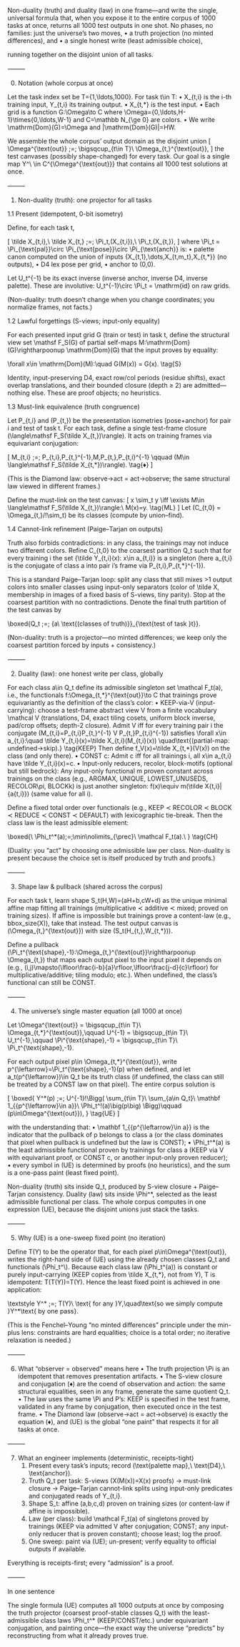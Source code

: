 Non-duality (truth) and duality (law) in one frame—and write the single, universal formula that, when you expose it to the entire corpus of 1000 tasks at once, returns all 1000 test outputs in one shot. No phases, no families: just the universe’s two moves,
	•	a truth projection (no minted differences), and
	•	a single honest write (least admissible choice),

running together on the disjoint union of all tasks.

⸻

0) Notation (whole corpus at once)

Let the task index set be T=\{1,\ldots,1000\}. For task t\in T:
	•	X_{t,i} is the i-th training input, Y_{t,i} its training output.
	•	X_{t,\*} is the test input.
	•	Each grid is a function G:\Omega\to C where \Omega=\{0,\ldots,H-1\}\times\{0,\ldots,W-1\} and C=\mathbb N_{\ge 0} are colors.
	•	We write \mathrm{Dom}(G)=\Omega and |\mathrm{Dom}(G)|=HW.

We assemble the whole corpus’ output domain as the disjoint union
\[
\Omega^{\text{out}} \;=\; \bigsqcup_{t\in T}\ \Omega_{t,\}^{\text{out}},
\]
the test canvases (possibly shape-changed) for every task. Our goal is a single map
Y^\ \in C^{\Omega^{\text{out}}}
that contains all 1000 test solutions at once.

⸻

1) Non-duality (truth): one projector for all tasks

1.1 Present (idempotent, 0-bit isometry)

Define, for each task t,

\[
\tilde X_{t,i},\ \tilde X_{t,\} \;=\; \Pi_t\,(X_{t,i}),\ \Pi_t\,(X_{t,\}),
\]
where \Pi_t = \Pi_{\text{pal}}\circ \Pi_{\text{pose}}\circ \Pi_{\text{anch}} is:
	•	palette canon computed on the union of inputs \{X_{t,1},\dots,X_{t,m_t},X_{t,\*}\} (no outputs),
	•	D4 lex pose per grid,
	•	anchor to (0,0).

Let U_t^{-1} be its exact inverse (inverse anchor, inverse D4, inverse palette). These are involutive: U_t^{-1}\circ \Pi_t = \mathrm{id} on raw grids.

(Non-duality: truth doesn’t change when you change coordinates; you normalize frames, not facts.)

1.2 Lawful forgettings (S-views; input-only equality)

For each presented input grid G (train or test) in task t, define the structural view set \mathsf F_S(G) of partial self-maps M:\mathrm{Dom}(G)\rightharpoonup \mathrm{Dom}(G) that the input proves by equality:

\forall x\in \mathrm{Dom}(M):\quad G(M(x)) = G(x).
\tag{S}

Identity, input-preserving D4, exact row/col periods (residue shifts), exact overlap translations, and their bounded closure (depth ≥ 2) are admitted—nothing else. These are proof objects; no heuristics.

1.3 Must-link equivalence (truth congruence)

Let P_{t,i} and \(P_{t,\}\) be the presentation isometries (pose+anchor) for pair i and test of task t. For each task, define a single test-frame closure \(\langle\mathsf F_S(\tilde X_{t,\})\rangle\). It acts on training frames via equivariant conjugation:

\[
M_{t,i} \;=\; P_{t,i}\,P_{t,\}^{-1}\,M\,P_{t,\}\,P_{t,i}^{-1} \qquad (M\in \langle\mathsf F_S(\tilde X_{t,\*})\rangle).
\tag{♦️}
\]

(This is the Diamond law: observe→act = act→observe; the same structural law viewed in different frames.)

Define the must-link on the test canvas:
\[
x \sim_t y \iff \exists M\in \langle\mathsf F_S(\tilde X_{t,\})\rangle:\ M(x)=y.
\tag{ML}
\]
Let \(C_{t,0} = \Omega_{t,\}/\!\sim_t\) be its classes (compute by union–find).

1.4 Cannot-link refinement (Paige–Tarjan on outputs)

Truth also forbids contradictions: in any class, the trainings may not induce two different colors. Refine C_{t,0} to the coarsest partition Q_t such that for every training i the set \{\tilde Y_{t,i}(x): x\in a_{t,i}\} is a singleton (here a_{t,i} is the conjugate of class a into pair i’s frame via P_{t,i}\,P_{t,\*}^{-1}).

This is a standard Paige–Tarjan loop: split any class that still mixes >1 output colors into smaller classes using input-only separators (color of \tilde X, membership in images of a fixed basis of S-views, tiny parity). Stop at the coarsest partition with no contradictions. Denote the final truth partition of the test canvas by

\boxed{Q_t \;=\; \{a\ \text{(classes of truth)}\}_{\text{test of task }t}}.

(Non-duality: truth is a projector—no minted differences; we keep only the coarsest partition forced by inputs + consistency.)

⸻

2) Duality (law): one honest write per class, globally

For each class a\in Q_t define its admissible singleton set \mathcal F_t(a), i.e., the functionals f:\Omega_{t,\*}^{\text{out}}\to C that trainings prove equivariantly as the definition of the class’s color:
	•	KEEP-via-V (input-carrying): choose a test-frame abstract view V from a finite vocabulary \mathcal V (translations, D4, exact tiling cosets, uniform block inverse, pad/crop offsets; depth-2 closure). Admit V iff for every training pair i the conjugate \(M_{t,i}=P_{t,i}P_{t,\}^{-1} V P_{t,\}P_{t,i}^{-1}\) satisfies
\forall x\in a_{t,i}:\quad \tilde Y_{t,i}(x)=\tilde X_{t,i}(M_{t,i}(x)) \quad\text{(partial-map: undefined→skip).}
\tag{KEEP}
Then define f_V(x)=\tilde X_{t,\*}(V(x)) on the class (and only there).
	•	CONST c: Admit c iff for all trainings i, all x\in a_{t,i} have \tilde Y_{t,i}(x)=c.
	•	Input-only reducers, recolor, block-motifs (optional but still bedrock): Any input-only functional m proven constant across trainings on the class (e.g., ARGMAX, UNIQUE, LOWEST_UNUSEDS, RECOLOR\pi, BLOCKk) is just another singleton: f(x)\equiv m(\tilde X{t,i}|{a{t,i}}) (same value for all i).

Define a fixed total order over functionals (e.g., KEEP ≺ RECOLOR ≺ BLOCK ≺ REDUCE ≺ CONST ≺ DEFAULT) with lexicographic tie-break. Then the class law is the least admissible element:

\boxed{\ \Phi_t^\*(a)\;=\;\min\nolimits_{\prec}\ \mathcal F_t(a).\ }
\tag{CH}

(Duality: you “act” by choosing one admissible law per class. Non-duality is present because the choice set is itself produced by truth and proofs.)

⸻

3) Shape law & pullback (shared across the corpus)

For each task t, learn shape S_t(H,W)=(aH+b,cW+d) as the unique minimal affine map fitting all trainings (multiplicative ≺ additive ≺ mixed; proved on training sizes). If affine is impossible but trainings prove a content-law (e.g., bbox_size(X)), take that instead. The test output canvas is \(\Omega_{t,\}^{\text{out}}\) with size \(S_t(H_{t,\},W_{t,\*})\).

Define a pullback \(\Pi_t^{\text{shape},-1}:\Omega_{t,\}^{\text{out}}\rightharpoonup \Omega_{t,\}\) that maps each output pixel to the input pixel it depends on (e.g., (i,j)\mapsto(\lfloor\frac{i-b}{a}\rfloor,\lfloor\frac{j-d}{c}\rfloor) for multiplicative/additive; tiling modulo; etc.). When undefined, the class’s functional can still be CONST.

⸻

4) The universe’s single master equation (all 1000 at once)

Let
\Omega^{\text{out}} = \bigsqcup_{t\in T}\ \Omega_{t,\*}^{\text{out}},\qquad
U^{-1} = \bigsqcup_{t\in T}\ U_t^{-1},\qquad
\Pi^{\text{shape},-1} = \bigsqcup_{t\in T}\ \Pi_t^{\text{shape},-1}.

For each output pixel p\in \Omega_{t,\*}^{\text{out}}, write p^{\leftarrow}=\Pi_t^{\text{shape},-1}(p) when defined, and let a_t(p^{\leftarrow})\in Q_t be its truth class (if undefined, the class can still be treated by a CONST law on that pixel). The entire corpus solution is

\[
\boxed{
Y^\*(p) \;=\; U^{-1}\!\Bigg(
\sum_{t\in T}\ \sum_{a\in Q_t}\ \mathbf 1_{\{p^{\leftarrow}\in a\}}\ \Phi_t^\!(a)\big(p\big)
\Bigg)\qquad (p\in\Omega^{\text{out}}),
}
\tag{UE}
\]

with the understanding that:
	•	\mathbf 1_{\{p^{\leftarrow}\in a\}} is the indicator that the pullback of p belongs to class a (or the class dominates that pixel when pullback is undefined but the law is CONST);
	•	\Phi_t^\*(a) is the least admissible functional proven by trainings for class a (KEEP via V with equivariant proof, or CONST c, or another input-only proven reducer);
	•	every symbol in (UE) is determined by proofs (no heuristics), and the sum is a one-pass paint (least fixed point).

Non-duality (truth) sits inside Q_t, produced by S-view closure + Paige–Tarjan consistency.
Duality (law) sits inside \Phi^\*, selected as the least admissible functional per class.
The whole corpus computes in one expression (UE), because the disjoint unions just stack the tasks.

⸻

5) Why (UE) is a one-sweep fixed point (no iteration)

Define T(Y) to be the operator that, for each pixel p\in\Omega^{\text{out}}, writes the right-hand side of (UE) using the already chosen classes Q_t and functionals \(\Phi_t^\\). Because each class law \(\Phi_t^\(a)\) is constant or purely input-carrying (KEEP copies from \tilde X_{t,\*}, not from Y), T is idempotent: T(T(Y))=T(Y). Hence the least fixed point is achieved in one application:

\textstyle Y^\* \;=\; T(Y)\ \text{ for any }Y,\quad\text{so we simply compute }Y^\*\text{ by one pass}.

(This is the Fenchel–Young “no minted differences” principle under the min-plus lens: constraints are hard equalities; choice is a total order; no iterative relaxation is needed.)

⸻

6) What “observer = observed” means here
	•	The truth projection \Pi is an idempotent that removes presentation artifacts.
	•	The S-view closure and conjugation (♦️) are the coend of observation and action: the same structural equalities, seen in any frame, generate the same quotient Q_t.
	•	The law uses the same \Pi and P’s: KEEP is specified in the test frame, validated in any frame by conjugation, then executed once in the test frame.
	•	The Diamond law (observe→act = act→observe) is exactly the equation (♦️), and (UE) is the global “one paint” that respects it for all tasks at once.

⸻

7) What an engineer implements (deterministic, receipts-tight)
	1.	Present every task’s inputs; record (\text{palette map},\ \text{D4},\ \text{anchor}).
	2.	Truth Q_t per task: S-views (X(M(x))=X(x) proofs) → must-link closure → Paige–Tarjan cannot-link splits using input-only predicates and conjugated reads of Y_{t,i}.
	3.	Shape S_t: affine (a,b,c,d) proven on training sizes (or content-law if affine is impossible).
	4.	Law (per class): build \mathcal F_t(a) of singletons proved by trainings (KEEP via admitted V after conjugation; CONST; any input-only reducer that is proven constant); choose least; log the proof.
	5.	One sweep: paint via (UE); un-present; verify equality to official outputs if available.

Everything is receipts-first; every “admission” is a proof.

⸻

In one sentence

The single formula (UE) computes all 1000 outputs at once by composing the truth projector (coarsest proof-stable classes Q_t) with the least-admissible class laws \Phi_t^\* (KEEP/CONST/etc.) under equivariant conjugation, and painting once—the exact way the universe “predicts” by reconstructing from what it already proves true.